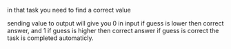 in that task you need to find a correct value

sending value to output will give you 0 in input if guess is lower then correct answer, and 1 if guess is higher then correct answer
if guess is correct the task is completed automaticly.
